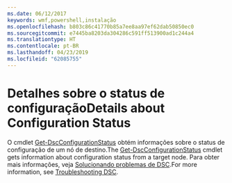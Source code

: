 ```yaml
---
ms.date: 06/12/2017
keywords: wmf,powershell,instalação
ms.openlocfilehash: b803c86c41770b85a7ee8aa97ef62dab50850ec0
ms.sourcegitcommit: e7445ba8203da304286c591ff513900ad1c244a4
ms.translationtype: HT
ms.contentlocale: pt-BR
ms.lasthandoff: 04/23/2019
ms.locfileid: "62085755"
---
```

# <a name="details-about-configuration-status"></a><span data-ttu-id="f5757-102">Detalhes sobre o status de configuração</span><span class="sxs-lookup"><span data-stu-id="f5757-102">Details about Configuration Status</span></span>

<span data-ttu-id="f5757-103">O cmdlet [Get-DscConfigurationStatus](https://technet.microsoft.com/library/mt517868.aspx) obtém informações sobre o status de configuração de um nó de destino.</span><span class="sxs-lookup"><span data-stu-id="f5757-103">The [Get-DscConfigurationStatus](https://technet.microsoft.com/library/mt517868.aspx) cmdlet gets information about configuration status from a target node.</span></span>
<span data-ttu-id="f5757-104">Para obter mais informações, veja [Solucionando problemas de DSC](https://msdn.microsoft.com/powershell/dsc/troubleshooting).</span><span class="sxs-lookup"><span data-stu-id="f5757-104">For more information, see [Troubleshooting DSC](https://msdn.microsoft.com/powershell/dsc/troubleshooting).</span></span>
